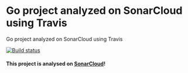 # Go project analyzed on SonarCloud using Travis
Go project analyzed on SonarCloud using Travis

[![Build status](https://travis-ci.org/agigleux/sonarcloud_example_go-sqscanner-travis.svg?branch=master)](https://travis-ci.org/agigleux/sonarcloud_example_go-sqscanner-travis)

#### This project is analysed on [SonarCloud](https://sonarcloud.io)!
